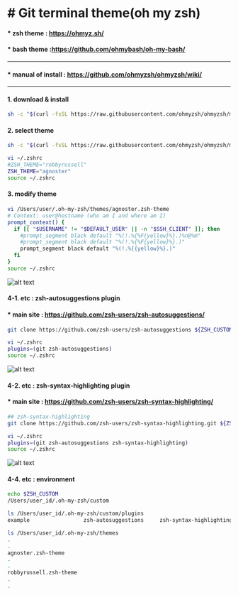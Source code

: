 # &#35; Git terminal theme(oh my zsh)
#### &#42; zsh theme : <https://ohmyz.sh/>
#### &#42; bash theme :<https://github.com/ohmybash/oh-my-bash/>

* * *
#### &#42; manual of install : <https://github.com/ohmyzsh/ohmyzsh/wiki/>

* * *
#### 1. download & install
```bash
sh -c "$(curl -fsSL https://raw.githubusercontent.com/ohmyzsh/ohmyzsh/master/tools/install.sh)"
```

#### 2. select theme
```bash
sh -c "$(curl -fsSL https://raw.githubusercontent.com/ohmyzsh/ohmyzsh/master/tools/install.sh)"

vi ~/.zshrc
#ZSH_THEME="robbyrussell"
ZSH_THEME="agnoster"
source ~/.zshrc
```

#### 3. modify theme
```bash
vi /Users/user/.oh-my-zsh/themes/agnoster.zsh-theme
# Context: user@hostname (who am I and where am I)
prompt_context() {
  if [[ "$USERNAME" != "$DEFAULT_USER" || -n "$SSH_CLIENT" ]]; then
    #prompt_segment black default "%(!.%{%F{yellow}%}.)%n@%m"
    #prompt_segment black default "%(!.%{%F{yellow}%}.)"
    prompt_segment black default "%(!.%{{yellow}%}.)"
  fi
}
source ~/.zshrc
```
![alt text](https://github.com/pwn4all/git/blob/main/img/ohmyzsh.png "agnoster theme")


#### 4-1. etc : zsh-autosuggestions plugin
#### &#42; main site : <https://github.com/zsh-users/zsh-autosuggestions/>
```bash
git clone https://github.com/zsh-users/zsh-autosuggestions ${ZSH_CUSTOM:-~/.oh-my-zsh/custom}/plugins/zsh-autosuggestions

vi ~/.zshrc
plugins=(git zsh-autosuggestions)
source ~/.zshrc
```
![alt text](https://github.com/pwn4all/git/blob/main/img/zsh-autosuggestions.png "zsh-autosuggestions")


#### 4-2. etc : zsh-syntax-highlighting plugin
#### &#42; main site : <https://github.com/zsh-users/zsh-syntax-highlighting/>
```bash
## zsh-syntax-highlighting
git clone https://github.com/zsh-users/zsh-syntax-highlighting.git ${ZSH_CUSTOM:-~/.oh-my-zsh/custom}/plugins/zsh-syntax-highlighting

vi ~/.zshrc
plugins=(git zsh-autosuggestions zsh-syntax-highlighting)
source ~/.zshrc
```
![alt text](https://github.com/pwn4all/git/blob/main/img/ohmyzsh.png "zsh-syntax-highlighting")



#### 4-4. etc : environment
```bash
echo $ZSH_CUSTOM
/Users/user_id/.oh-my-zsh/custom

ls /Users/user_id/.oh-my-zsh/custom/plugins
example                 zsh-autosuggestions     zsh-syntax-highlighting

ls /Users/user_id/.oh-my-zsh/themes
.
.
agnoster.zsh-theme
.
.
robbyrussell.zsh-theme
.
.
```
